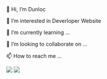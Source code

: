 👋 Hi, I’m Dunloc

👀 I’m interested in Deverloper Website

🌱 I’m currently learning ...

💞️ I’m looking to collaborate on ...

📫 How to reach me ...

<img src="https://github-readme-stats.vercel.app/api?username=myloc442&theme=tokyonight&show_icons=true&count_private=true">

<img src="https://github-readme-stats.vercel.app/api?username=myloc442&theme=midnight-purple&show_icons=true&count_private=true">
